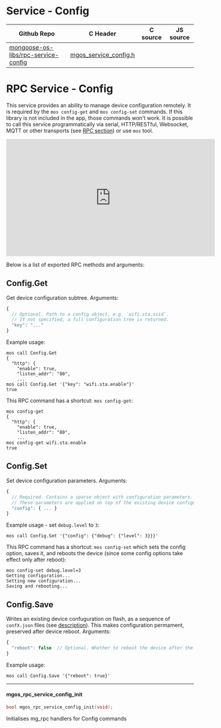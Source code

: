 # Service - Config
| Github Repo | C Header | C source  | JS source |
| ----------- | -------- | --------  | ----------------- |
| [mongoose-os-libs/rpc-service-config](https://github.com/mongoose-os-libs/rpc-service-config) | [mgos_service_config.h](https://github.com/mongoose-os-libs/rpc-service-config/tree/master/include/mgos_service_config.h) | &nbsp;  | &nbsp;         |

# RPC Service - Config

This service provides an ability to manage device configuration remotely.
It is required by the `mos config-get` and `mos config-set` commands.
If this library is not included in the app, those commands won't work.
It is possible to call this service programmatically via serial, HTTP/RESTful,
Websocket, MQTT or other transports
(see [RPC section](/docs/core_components/rpc.html)) or use `mos` tool.

<iframe src="https://www.youtube.com/embed/GEJngJxtTWw"
  width="560" height="315"  frameborder="0" allowfullscreen></iframe>

Below is a list of exported RPC methods and arguments:

## Config.Get
Get device configuration subtree. Arguments:

```javascript
{
  // Optional. Path to a config object, e.g. `wifi.sta.ssid`.
  // If not specified, a full configuration tree is returned.
  "key": "..."
}
```

Example usage:

<pre class="command-line language-bash" data-user="chris" data-host="localhost" data-output="2-6,8"><code>mos call Config.Get
{
  "http": {
    "enable": true,
    "listen_addr": "80",
    ...
mos call Config.Get '{"key": "wifi.sta.enable"}'
true</code></pre>

This RPC command has a shortcut: `mos config-get`:

<pre class="command-line language-bash" data-user="chris" data-host="localhost" data-output="2-6,8"><code>mos config-get
{
  "http": {
    "enable": true,
    "listen_addr": "80",
    ...
mos config-get wifi.sta.enable
true</code></pre>

## Config.Set
Set device configuration parameters. Arguments:

```javascript
{
  // Required. Contains a sparse object with configuration parameters.
  // These parameters are applied on top of the existing device configuration.
  "config": { ... }
}
```

Example usage - set `debug.level` to `3`:

<pre class="command-line language-bash" data-user="chris" data-host="localhost" data-output="2-6,8"><code>mos call Config.Set '{"config": {"debug": {"level": 3}}}'</code></pre>

This RPC command has a shortcut: `mos config-set` which sets the config
option, saves it, and reboots the device (since some config options take
effect only after reboot):

<pre class="command-line language-bash" data-user="chris" data-host="localhost" data-output="2-6,8"><code>mos config-set debug.level=3
Getting configuration...
Setting new configuration...
Saving and rebooting...</code></pre>

## Config.Save
Writes an existing device confuguration on flash, as a sequence of
`confX.json` files
(see [description](/docs/core_components/configuration.html)). This makes
configuration permament, preserved after device reboot. Arguments:

```javascript
{
  "reboot": false  // Optional. Whether to reboot the device after the call
}
```

Example usage:

<pre class="command-line language-bash" data-user="chris" data-host="localhost" data-output="2-6,8"><code>mos call Config.Save '{"reboot": true}'</code></pre>


 ----- 
#### mgos_rpc_service_config_init

```c
bool mgos_rpc_service_config_init(void);
```

Initialises mg_rpc handlers for Config commands
 

